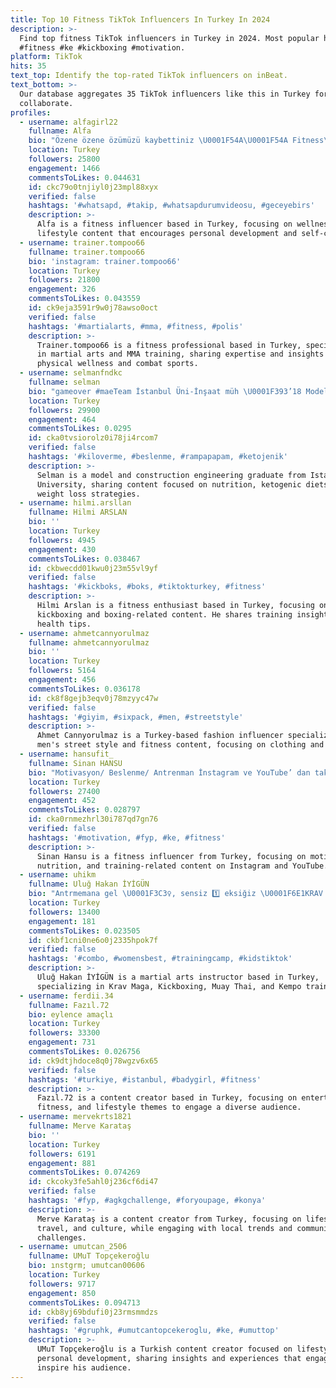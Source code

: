 ```yaml
---
title: Top 10 Fitness TikTok Influencers In Turkey In 2024
description: >-
  Find top fitness TikTok influencers in Turkey in 2024. Most popular hashtags:
  #fitness #ke #kickboxing #motivation.
platform: TikTok
hits: 35
text_top: Identify the top-rated TikTok influencers on inBeat.
text_bottom: >-
  Our database aggregates 35 TikTok influencers like this in Turkey for you to
  collaborate.
profiles:
  - username: alfagirl22
    fullname: Alfa
    bio: "Özene özene özümüzü kaybettiniz \U0001F54A️\U0001F54A️ Fitness\U0001F4AA\U0001F4AA"
    location: Turkey
    followers: 25800
    engagement: 1466
    commentsToLikes: 0.044631
    id: ckc79o0tnjiyl0j23mpl88xyx
    verified: false
    hashtags: '#whatsapd, #takip, #whatsapdurumvideosu, #geceyebirs'
    description: >-
      Alfa is a fitness influencer based in Turkey, focusing on wellness and
      lifestyle content that encourages personal development and self-care.
  - username: trainer.tompoo66
    fullname: trainer.tompoo66
    bio: 'instagram: trainer.tompoo66'
    location: Turkey
    followers: 21800
    engagement: 326
    commentsToLikes: 0.043559
    id: ck9eja3591r9w0j78awso0oct
    verified: false
    hashtags: '#martialarts, #mma, #fitness, #polis'
    description: >-
      Trainer.tompoo66 is a fitness professional based in Turkey, specializing
      in martial arts and MMA training, sharing expertise and insights on
      physical wellness and combat sports.
  - username: selmanfndkc
    fullname: selman
    bio: "gameover #maeTeam İstanbul Üni-İnşaat müh \U0001F393’18 Model"
    location: Turkey
    followers: 29900
    engagement: 464
    commentsToLikes: 0.0295
    id: cka0tvsiorolz0i78ji4rcom7
    verified: false
    hashtags: '#kiloverme, #beslenme, #rampapapam, #ketojenik'
    description: >-
      Selman is a model and construction engineering graduate from Istanbul
      University, sharing content focused on nutrition, ketogenic diets, and
      weight loss strategies.
  - username: hilmi.arsllan
    fullname: Hilmi ARSLAN
    bio: ''
    location: Turkey
    followers: 4945
    engagement: 430
    commentsToLikes: 0.038467
    id: ckbwecdd01kwu0j23m55vl9yf
    verified: false
    hashtags: '#kickboks, #boks, #tiktokturkey, #fitness'
    description: >-
      Hilmi Arslan is a fitness enthusiast based in Turkey, focusing on
      kickboxing and boxing-related content. He shares training insights and
      health tips.
  - username: ahmetcannyorulmaz
    fullname: ahmetcannyorulmaz
    bio: ''
    location: Turkey
    followers: 5164
    engagement: 456
    commentsToLikes: 0.036178
    id: ck8f8gejb3eqv0j78mzyyc47w
    verified: false
    hashtags: '#giyim, #sixpack, #men, #streetstyle'
    description: >-
      Ahmet Cannyorulmaz is a Turkey-based fashion influencer specializing in
      men's street style and fitness content, focusing on clothing and physique.
  - username: hansufit_
    fullname: Sinan HANSU
    bio: "Motivasyon/ Beslenme/ Antrenman İnstagram ve YouTube’ dan takip etmeyi unutma\U0001F4AA"
    location: Turkey
    followers: 27400
    engagement: 452
    commentsToLikes: 0.028797
    id: cka0rnmezhrl30i787qd7gn76
    verified: false
    hashtags: '#motivation, #fyp, #ke, #fitness'
    description: >-
      Sinan Hansu is a fitness influencer from Turkey, focusing on motivation,
      nutrition, and training-related content on Instagram and YouTube.
  - username: uhikm
    fullname: Uluğ Hakan İYİGÜN
    bio: "Antrmemana gel \U0001F3C3‍♀️, sensiz 1️⃣ eksiğiz \U0001F6E1️KRAV MAGA Kickbox Muaythai Kempo"
    location: Turkey
    followers: 13400
    engagement: 181
    commentsToLikes: 0.023505
    id: ckbf1cni0ne6o0j2335hpok7f
    verified: false
    hashtags: '#combo, #womensbest, #trainingcamp, #kidstiktok'
    description: >-
      Uluğ Hakan İYİGÜN is a martial arts instructor based in Turkey,
      specializing in Krav Maga, Kickboxing, Muay Thai, and Kempo training.
  - username: ferdii.34
    fullname: Fazıl.72
    bio: eylence amaçlı
    location: Turkey
    followers: 33300
    engagement: 731
    commentsToLikes: 0.026756
    id: ck9dtjhdoce8q0j78wgzv6x65
    verified: false
    hashtags: '#turkiye, #istanbul, #badygirl, #fitness'
    description: >-
      Fazıl.72 is a content creator based in Turkey, focusing on entertainment,
      fitness, and lifestyle themes to engage a diverse audience.
  - username: mervekrts1821
    fullname: Merve Karataş
    bio: ''
    location: Turkey
    followers: 6191
    engagement: 881
    commentsToLikes: 0.074269
    id: ckcoky3fe5ahl0j236cf6di47
    verified: false
    hashtags: '#fyp, #agkgchallenge, #foryoupage, #konya'
    description: >-
      Merve Karataş is a content creator from Turkey, focusing on lifestyle,
      travel, and culture, while engaging with local trends and community
      challenges.
  - username: umutcan_2506
    fullname: UMuT Topçekeroğlu
    bio: ınstgrm; umutcan00606
    location: Turkey
    followers: 9717
    engagement: 850
    commentsToLikes: 0.094713
    id: ckb8yj69bdufi0j23rmsmmdzs
    verified: false
    hashtags: '#gruphk, #umutcantopcekeroglu, #ke, #umuttop'
    description: >-
      UMuT Topçekeroğlu is a Turkish content creator focused on lifestyle and
      personal development, sharing insights and experiences that engage and
      inspire his audience.
---
```


